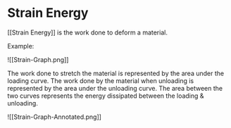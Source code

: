 # Strain Energy
[[Strain Energy]] is the work done to deform a material.

Example:

![[Strain-Graph.png]]

The work done to stretch the material is represented by the area under the loading curve.
The work done by the material when unloading is represented by the area under the unloading curve.
The area between the two curves represents the energy dissipated between the loading & unloading.

![[Strain-Graph-Annotated.png]]